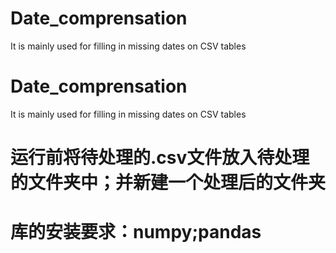# Date_comprensation
It is mainly used for filling in missing dates on CSV tables
# Date_comprensation
It is mainly used for filling in missing dates on CSV tables
# 运行前将待处理的.csv文件放入待处理的文件夹中；并新建一个处理后的文件夹
# 库的安装要求：numpy;pandas
